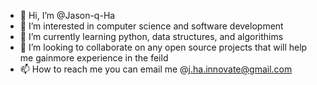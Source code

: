 - 👋 Hi, I’m @Jason-q-Ha
- 👀 I’m interested in computer science and software development
- 🌱 I’m currently learning python, data structures, and algorithims 
- 💞️ I’m looking to collaborate on any open source projects that will help me gainmore experience in the feild 
- 📫 How to reach me you can email me @j.ha.innovate@gmail.com

<!---
Jason-q-Ha/Jason-q-Ha is a ✨ special ✨ repository because its `README.md` (this file) appears on your GitHub profile.
You can click the Preview link to take a look at your changes.
--->
